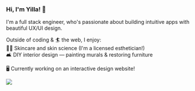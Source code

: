 <h3>Hi, I'm Yilla! 👋</h3>
<p>
  I'm a full stack engineer, who's passionate about building intuitive apps with beautiful UX/UI design.
</p>

Outside of coding & 🏄 the web, I enjoy:
  <br>💆‍♀️ Skincare and skin science (I'm a licensed esthetician!)
  <br>🛋 DIY interior design — painting murals & restoring furniture
  
<p>🖥 Currently working on an interactive design website!</p>

<img align="center" src="https://github-readme-stats.vercel.app/api/top-langs/?username=yillachen&layout=compact&hide=Ruby&card_width=450" /></td></tr>
